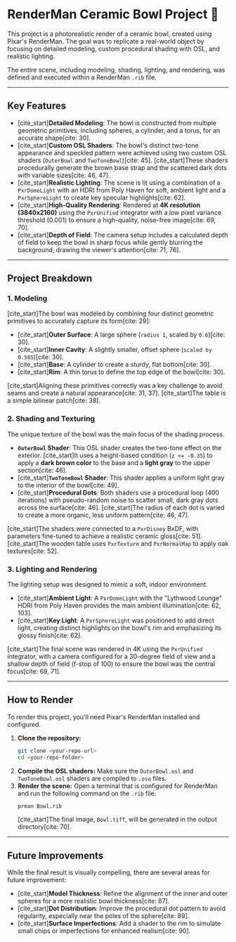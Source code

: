 # RenderMan Ceramic Bowl Project 🥣

This project is a photorealistic render of a ceramic bowl, created using Pixar's RenderMan. The goal was to replicate a real-world object by focusing on detailed modeling, custom procedural shading with OSL, and realistic lighting.

The entire scene, including modeling, shading, lighting, and rendering, was defined and executed within a RenderMan `.rib` file.

---

## Key Features

* [cite_start]**Detailed Modeling**: The bowl is constructed from multiple geometric primitives, including spheres, a cylinder, and a torus, for an accurate shape[cite: 30].
* [cite_start]**Custom OSL Shaders**: The bowl's distinct two-tone appearance and speckled pattern were achieved using two custom OSL shaders (`OuterBowl` and `TwoToneBowl`)[cite: 45]. [cite_start]These shaders procedurally generate the brown base strap and the scattered dark dots with variable sizes[cite: 46, 47].
* [cite_start]**Realistic Lighting**: The scene is lit using a combination of a `PxrDomeLight` with an HDRI from Poly Haven for soft, ambient light and a `PxrSphereLight` to create key specular highlights[cite: 62].
* [cite_start]**High-Quality Rendering**: Rendered at **4K resolution (3840x2160)** using the `PxrUnified` integrator with a low pixel variance threshold (0.001) to ensure a high-quality, noise-free image[cite: 69, 70].
* [cite_start]**Depth of Field**: The camera setup includes a calculated depth of field to keep the bowl in sharp focus while gently blurring the background, drawing the viewer's attention[cite: 71, 76].

---

## Project Breakdown

### 1. Modeling

[cite_start]The bowl was modeled by combining four distinct geometric primitives to accurately capture its form[cite: 29]:
* [cite_start]**Outer Surface**: A large sphere (`radius 1`, scaled by `0.6`)[cite: 30].
* [cite_start]**Inner Cavity**: A slightly smaller, offset sphere (`scaled by 0.585`)[cite: 30].
* [cite_start]**Base**: A cylinder to create a sturdy, flat bottom[cite: 30].
* [cite_start]**Rim**: A thin torus to define the top edge of the bowl[cite: 30].

[cite_start]Aligning these primitives correctly was a key challenge to avoid seams and create a natural appearance[cite: 31, 37]. [cite_start]The table is a simple bilinear patch[cite: 38].

### 2. Shading and Texturing

The unique texture of the bowl was the main focus of the shading process.

* **`OuterBowl` Shader**: This OSL shader creates the two-tone effect on the exterior. [cite_start]It uses a height-based condition (`z <= -0.35`) to apply a **dark brown color** to the base and a **light gray** to the upper section[cite: 46].
* [cite_start]**`TwoToneBowl` Shader**: This shader applies a uniform light gray to the interior of the bowl[cite: 49].
* [cite_start]**Procedural Dots**: Both shaders use a procedural loop (400 iterations) with pseudo-random noise to scatter small, dark gray dots across the surface[cite: 46]. [cite_start]The radius of each dot is varied to create a more organic, less uniform pattern[cite: 46, 47].

[cite_start]The shaders were connected to a `PxrDisney` BxDF, with parameters fine-tuned to achieve a realistic ceramic gloss[cite: 51]. [cite_start]The wooden table uses `PxrTexture` and `PxrNormalMap` to apply oak textures[cite: 52].

### 3. Lighting and Rendering

The lighting setup was designed to mimic a soft, indoor environment.

* [cite_start]**Ambient Light**: A `PxrDomeLight` with the "Lythwood Lounge" HDRI from Poly Haven provides the main ambient illumination[cite: 62, 103].
* [cite_start]**Key Light**: A `PxrSphereLight` was positioned to add direct light, creating distinct highlights on the bowl's rim and emphasizing its glossy finish[cite: 62].

[cite_start]The final scene was rendered in 4K using the `PxrUnified` integrator, with a camera configured for a 30-degree field of view and a shallow depth of field (f-stop of 100) to ensure the bowl was the central focus[cite: 69, 71].

---

## How to Render

To render this project, you'll need Pixar's RenderMan installed and configured.

1.  **Clone the repository:**
    ```bash
    git clone <your-repo-url>
    cd <your-repo-folder>
    ```
2.  **Compile the OSL shaders:**
    Make sure the `OuterBowl.osl` and `TwoToneBowl.osl` shaders are compiled to `.oso` files.
3.  **Render the scene:**
    Open a terminal that is configured for RenderMan and run the following command on the `.rib` file.
    ```bash
    prman Bowl.rib
    ```
    [cite_start]The final image, `Bowl.tiff`, will be generated in the output directory[cite: 70].

---

## Future Improvements

While the final result is visually compelling, there are several areas for future improvement:
* [cite_start]**Model Thickness**: Refine the alignment of the inner and outer spheres for a more realistic bowl thickness[cite: 87].
* [cite_start]**Dot Distribution**: Improve the procedural dot pattern to avoid regularity, especially near the poles of the sphere[cite: 89].
* [cite_start]**Surface Imperfections**: Add a shader to the rim to simulate small chips or imperfections for enhanced realism[cite: 90].
